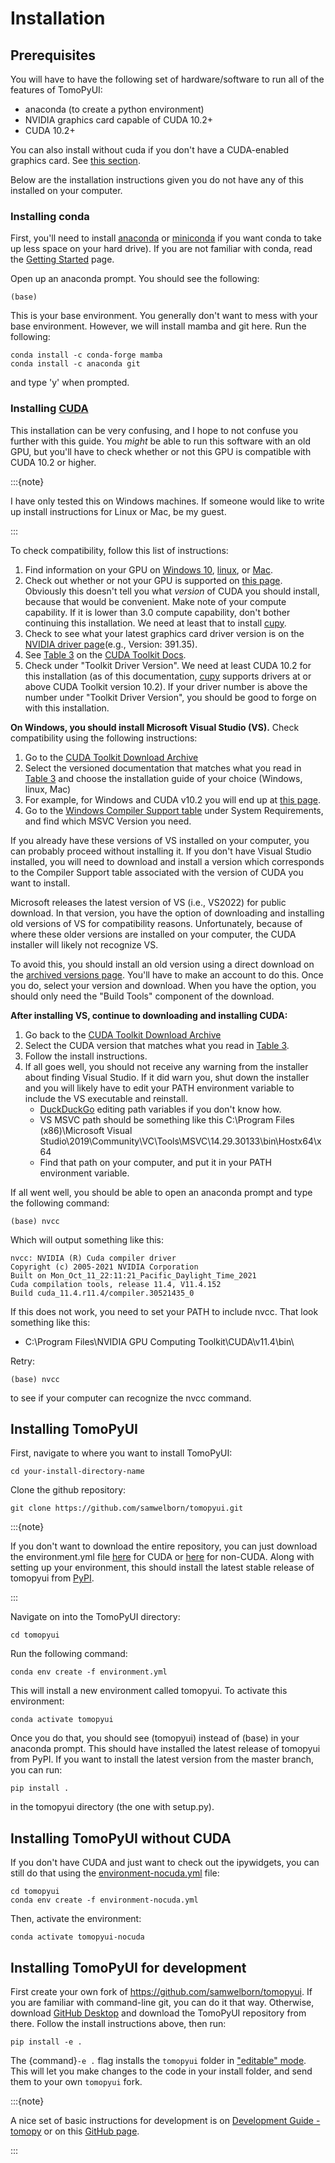 # Installation

## Prerequisites

You will have to have the following set of hardware/software to run all of the features of TomoPyUI:

- anaconda (to create a python environment)
- NVIDIA graphics card capable of CUDA 10.2+
- CUDA 10.2+

You can also install without cuda if you don't have a CUDA-enabled graphics card. See [this section](#installing-tomopyui-without-cuda).

Below are the installation instructions given you do not have any of this installed on your computer.

### Installing conda

First, you'll need to install [anaconda](https://www.anaconda.com/products/individual) or [miniconda](https://docs.conda.io/en/latest/miniconda.html) if you want conda to take up less space on your hard drive). If you are not familiar with conda, read the [Getting Started](https://docs.conda.io/projects/conda/en/latest/user-guide/getting-started.html) page.

Open up an anaconda prompt. You should see the following:

```
(base)
```

This is your base environment. You generally don't want to mess with your base environment. However, we will install mamba and git here. Run the following:

```
conda install -c conda-forge mamba
conda install -c anaconda git
```
and type 'y' when prompted. 

### Installing [CUDA](https://en.wikipedia.org/wiki/CUDA)

This installation can be very confusing, and I hope to not confuse you further with this guide. You _might_ be able to run this software with an old GPU, but you'll have to check whether or not this GPU is compatible with CUDA 10.2 or higher. 

:::{note}

I have only tested this on Windows machines. If someone would like to write up install instructions for Linux or Mac, be my guest.

:::

To check compatibility, follow this list of instructions:
1. Find information on your GPU on [Windows 10](https://www.windowscentral.com/how-determine-graphics-card-windows-10), [linux](https://itsfoss.com/check-graphics-card-linux/), or [Mac](https://www.howtogeek.com/706679/how-to-check-which-graphics-card-gpu-your-mac-has/).
2. Check out whether or not your GPU is supported on [this page](https://developer.nvidia.com/cuda-gpus). Obviously this doesn't tell you what _version_ of CUDA you should install, because that would be convenient. Make note of your compute capability. If it is lower than 3.0 compute capability, don't bother continuing this installation. We need at least that to install [cupy](https://docs.cupy.dev/en/stable/install.html#).
3. Check to see what your latest graphics card driver version is on the [NVIDIA driver page](https://www.nvidia.com/Download/index.aspx?lang=en-us)(e.g., Version: 391.35).
4. See [Table 3](https://docs.nvidia.com/cuda/cuda-toolkit-release-notes/index.html#cuda-major-component-versions__table-cuda-toolkit-driver-versions) on the [CUDA Toolkit Docs](https://docs.nvidia.com/cuda/index.html). 
5. Check under "Toolkit Driver Version". We need at least CUDA 10.2 for this installation (as of this documentation, [cupy](https://docs.cupy.dev/en/stable/install.html#) supports drivers at or above CUDA Toolkit version 10.2). If your driver number is above the number under "Toolkit Driver Version", you should be good to forge on with this installation. 

**On Windows, you should install Microsoft Visual Studio (VS).** 
Check compatibility using the following instructions:
1. Go to the [CUDA Toolkit Download Archive](https://developer.nvidia.com/cuda-toolkit-archive)
2. Select the versioned documentation that matches what you read in [Table 3](https://docs.nvidia.com/cuda/cuda-toolkit-release-notes/index.html#cuda-major-component-versions__table-cuda-toolkit-driver-versions) and choose the installation guide of your choice (Windows, linux, Mac)
3. For example, for Windows and CUDA v10.2 you will end up at [this page](https://docs.nvidia.com/cuda/archive/10.2/cuda-installation-guide-microsoft-windows/index.html).
4. Go to the [Windows Compiler Support table](https://docs.nvidia.com/cuda/archive/10.2/cuda-installation-guide-microsoft-windows/index.html#system-requirements) under System Requirements, and find which MSVC Version you need.

If you already have these versions of VS installed on your computer, you can probably proceed without installing it. If you don't have Visual Studio installed, you will need to download and install a version which corresponds to the Compiler Support table associated with the version of CUDA you want to install.

Microsoft releases the latest version of VS (i.e., VS2022) for public download. In that version, you have the option of downloading and installing old versions of VS for compatibility reasons. Unfortunately, because of where these older versions are installed on your computer, the CUDA installer will likely not recognize VS. 

To avoid this, you should install an old version using a direct download on the [archived versions page](https://visualstudio.microsoft.com/vs/older-downloads/). You'll have to make an account to do this. Once you do, select your version and download. When you have the option, you should only need the "Build Tools" component of the download.

**After installing VS, continue to downloading and installing CUDA:**
1. Go back to the [CUDA Toolkit Download Archive](https://developer.nvidia.com/cuda-toolkit-archive) 
2. Select the CUDA version that matches what you read in [Table 3](https://docs.nvidia.com/cuda/cuda-toolkit-release-notes/index.html#cuda-major-component-versions__table-cuda-toolkit-driver-versions).
3. Follow the install instructions.
4. If all goes well, you should not receive any warning from the installer about finding Visual Studio. If it did warn you, shut down the installer and you will likely have to edit your PATH environment variable to include the VS executable and reinstall. 
    - [DuckDuckGo](https://duckduckgo.com/) editing path variables if you don't know how.
    - VS MSVC path should be something like this C:\Program Files (x86)\Microsoft Visual Studio\2019\Community\VC\Tools\MSVC\14.29.30133\bin\Hostx64\x64
    - Find that path on your computer, and put it in your PATH environment variable.

If all went well, you should be able to open an anaconda prompt and type the following command:

```
(base) nvcc
```

Which will output something like this:
```
nvcc: NVIDIA (R) Cuda compiler driver
Copyright (c) 2005-2021 NVIDIA Corporation
Built on Mon_Oct_11_22:11:21_Pacific_Daylight_Time_2021
Cuda compilation tools, release 11.4, V11.4.152
Build cuda_11.4.r11.4/compiler.30521435_0
```

If this does not work, you need to set your PATH to include nvcc. That look something like this:
- C:\Program Files\NVIDIA GPU Computing Toolkit\CUDA\v11.4\bin\

Retry:

```
(base) nvcc
```

to see if your computer can recognize the nvcc command. 

## Installing TomoPyUI

First, navigate to where you want to install TomoPyUI:

```
cd your-install-directory-name
```

Clone the github repository:

```
git clone https://github.com/samwelborn/tomopyui.git
```
:::{note}

If you don't want to download the entire repository, you can just download the environment.yml file [here](https://github.com/samwelborn/tomopyui/blob/main/environment.yml) for CUDA or [here](https://github.com/samwelborn/tomopyui/blob/main/environment-nocuda.yml) for non-CUDA. Along with setting up your environment, this should install the latest stable release of tomopyui from [PyPI](https://pypi.org/project/tomopyui/).

:::

Navigate on into the TomoPyUI directory:

```
cd tomopyui
```

Run the following command:

```
conda env create -f environment.yml
```

This will install a new environment called tomopyui. To activate this environment:

```
conda activate tomopyui
```

Once you do that, you should see (tomopyui) instead of (base) in your anaconda prompt. This should have installed the latest release of tomopyui from PyPI. If you want to install the latest version from the master branch, you can run:

```
pip install .
```

in the tomopyui directory (the one with setup.py).

## Installing TomoPyUI without CUDA

If you don't have CUDA and just want to check out the ipywidgets, you can still do that using the [environment-nocuda.yml](https://github.com/samwelborn/tomopyui/blob/main/environment-nocuda.yml) file:

```
cd tomopyui
conda env create -f environment-nocuda.yml
```

Then, activate the environment:

```
conda activate tomopyui-nocuda
```

## Installing TomoPyUI for development

First create your own fork of <https://github.com/samwelborn/tomopyui>. If you are familiar with command-line git, you can do it that way. Otherwise, download [GitHub Desktop](https://desktop.github.com/) and download the TomoPyUI repository from there. Follow the install instructions above, then run:

```
pip install -e .
```

The {command}`-e .` flag installs the `tomopyui` folder in ["editable" mode](https://pip.pypa.io/en/stable/cli/pip_install/#editable-installs). This will let you make changes to the code in your install folder, and send them to your own `tomopyui` fork. 

:::{note}

A nice set of basic instructions for development is on [Development Guide - tomopy](https://tomopy.readthedocs.io/en/latest/devguide.html) or on this [GitHub page](https://github.com/firstcontributions/first-contributions#first-contributions).

:::

